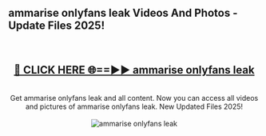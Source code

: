 <h2>ammarise onlyfans leak Videos And Photos - Update Files 2025!</h2>
<br>
<div align="center">
<h2><a href="https://top-ai-tools.click/QrbHav" rel="nofollow">🔴 CLICK HERE 🌐==►► ammarise onlyfans leak</a></h2>
<br>
Get ammarise onlyfans leak and all content. Now you can access all videos and pictures of ammarise onlyfans leak. New Updated Files 2025!
<br>
<br>
<a href="https://top-ai-tools.click/QrbHav" rel="nofollow" data-target="animated-image.originalLink"><img src="https://i.ibb.co.com/WyWwxjT/player-gif2.gif" alt="ammarise onlyfans leak" style="max-width: 100%; display: inline-block;" data-target="animated-image.originalImage"></a>
</div>
<br>